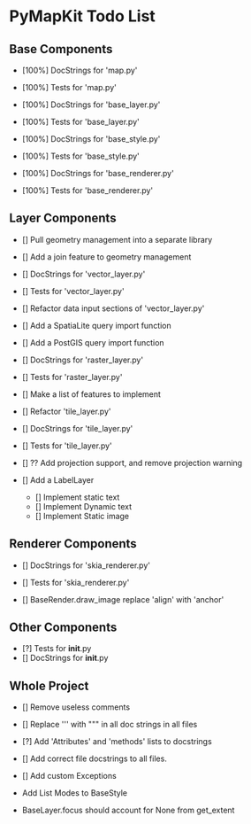 PyMapKit Todo List
=

## Base Components

- [100%] DocStrings for 'map.py'
- [100%] Tests for 'map.py'

- [100%] DocStrings for 'base_layer.py'
- [100%] Tests for 'base_layer.py'

- [100%] DocStrings for 'base_style.py'
- [100%] Tests for 'base_style.py'

- [100%] DocStrings for 'base_renderer.py'
- [100%] Tests for 'base_renderer.py'

## Layer Components

- [] Pull geometry management into a separate library
- [] Add a join feature to geometry management
- [] DocStrings for 'vector_layer.py'
- [] Tests for 'vector_layer.py'
- [] Refactor data input sections of 'vector_layer.py'
- [] Add a SpatiaLite query import function 
- [] Add a PostGIS query import function 

- [] DocStrings for 'raster_layer.py'
- [] Tests for 'raster_layer.py'
- [] Make a list of features to implement

- [] Refactor 'tile_layer.py'
- [] DocStrings for 'tile_layer.py'
- [] Tests for 'tile_layer.py'
- [] ?? Add projection support, and remove projection warning

- [] Add a LabelLayer
    - [] Implement static text 
    - [] Implement Dynamic text
    - [] Implement Static image 

## Renderer Components

- [] DocStrings for 'skia_renderer.py'
- [] Tests for 'skia_renderer.py'

- [] BaseRender.draw_image replace 'align' with 'anchor'

## Other Components

- [?] Tests for __init__.py 
- [] DocStrings for __init__.py 



## Whole Project

- [] Remove useless comments

- [] Replace ''' with """ in all doc strings in all files

- [?] Add 'Attributes' and 'methods' lists to docstrings

- [] Add correct file docstrings to all files.

- [] Add custom Exceptions
 
 


- Add List Modes to BaseStyle


- BaseLayer.focus should account for None from get_extent
